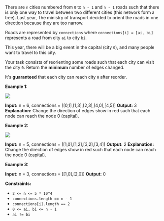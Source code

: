 
There are  `n`  cities numbered from  `0`  to  `n - 1`  and  `n - 1`  roads such that there is only one way to travel between two different cities (this network form a tree). Last year, The ministry of transport decided to orient the roads in one direction because they are too narrow.

Roads are represented by  `connections`  where  `connections[i] = [ai, bi]`  represents a road from city  `ai`  to city  `bi`.

This year, there will be a big event in the capital (city  `0`), and many people want to travel to this city.

Your task consists of reorienting some roads such that each city can visit the city  `0`. Return the  **minimum**  number of edges changed.

It's  **guaranteed**  that each city can reach city  `0`  after reorder.

**Example 1:**

![](https://assets.leetcode.com/uploads/2020/05/13/sample_1_1819.png)

**Input:** n = 6, connections = [[0,1],[1,3],[2,3],[4,0],[4,5]]
**Output:** 3
**Explanation:** Change the direction of edges show in red such that each node can reach the node 0 (capital).

**Example 2:**

![](https://assets.leetcode.com/uploads/2020/05/13/sample_2_1819.png)

**Input:** n = 5, connections = [[1,0],[1,2],[3,2],[3,4]]
**Output:** 2
**Explanation:** Change the direction of edges show in red such that each node can reach the node 0 (capital).

**Example 3:**

**Input:** n = 3, connections = [[1,0],[2,0]]
**Output:** 0

**Constraints:**

-   `2 <= n <= 5 * 10^4`
-   `connections.length == n - 1`
-   `connections[i].length == 2`
-   `0 <= ai, bi <= n - 1`
-   `ai != bi`